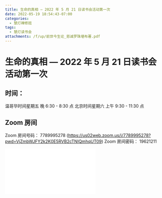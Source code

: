 ```yaml
---
title: 生命的真相 — 2022 年 5 月 21 日读书会活动第一次
date: 2022-05-19 18:54:43-07:00
categories:
  - 慧灯禅修班
tags:
  - 慧灯读书会
attachments: /f/up/前世今生论_慈诚罗珠堪布著.pdf
---
```

# 生命的真相 — 2022 年 5 月 21 日读书会活动第一次

## 时间：

温哥华时间星期五 晚 6:30 - 8:30 点
北京时间星期六 上午 9:30 - 11:30 点

## Zoom 房间

Zoom 房间号码： 7789995278 (https://us02web.zoom.us/j/7789995278?pwd=VjZmbWJFY2k2K0E5RVB2cTNIQmhqUT09)
Zoom 房间密码： 19621211

![前世今生论_慈诚罗珠堪布著.pdf](/f/up/前世今生论_慈诚罗珠堪布著.pdf)